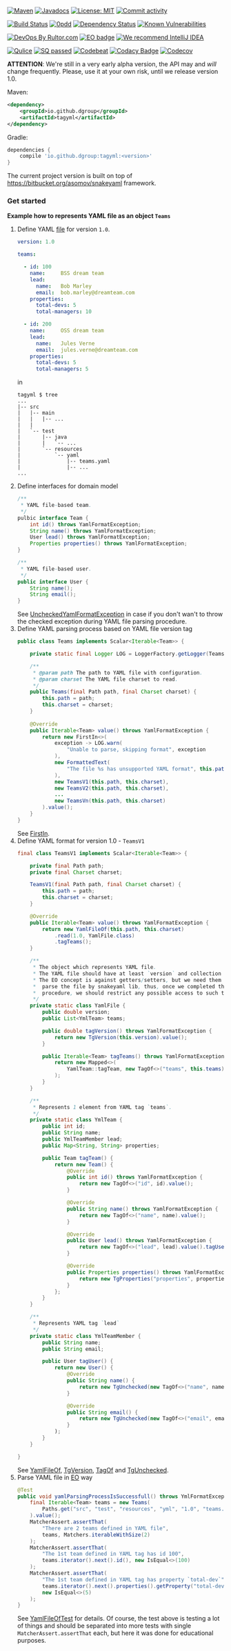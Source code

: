 [![Maven](https://img.shields.io/maven-central/v/io.github.dgroup/tagyml.svg)](https://mvnrepository.com/artifact/io.github.dgroup/tagyml)
[![Javadocs](http://www.javadoc.io/badge/io.github.dgroup/tagyml.svg)](http://www.javadoc.io/doc/io.github.dgroup/tagyml)
[![License: MIT](https://img.shields.io/github/license/mashape/apistatus.svg)](./license.txt)
[![Commit activity](https://img.shields.io/github/commit-activity/y/dgroup/tagyml.svg?style=flat-square)](https://github.com/dgroup/tagyml/graphs/commit-activity)

[![Build Status](https://travis-ci.org/dgroup/tagyml.svg?branch=master&style=for-the-badge)](https://travis-ci.org/dgroup/tagyml)
[![0pdd](http://www.0pdd.com/svg?name=dgroup/tagyml)](http://www.0pdd.com/p?name=dgroup/tagyml)
[![Dependency Status](https://requires.io/github/dgroup/tagyml/requirements.svg?branch=master)](https://requires.io/github/dgroup/tagyml/requirements/?branch=master)
[![Known Vulnerabilities](https://snyk.io/test/github/dgroup/tagyml/badge.svg)](https://snyk.io/org/dgroup/project/58b731a9-6b07-4ccf-9044-ad305ad243e6/?tab=dependencies&vulns=vulnerable)

[![DevOps By Rultor.com](http://www.rultor.com/b/dgroup/tagyml)](http://www.rultor.com/p/dgroup/tagyml)
[![EO badge](http://www.elegantobjects.org/badge.svg)](http://www.elegantobjects.org/#principles)
[![We recommend IntelliJ IDEA](http://www.elegantobjects.org/intellij-idea.svg)](https://www.jetbrains.com/idea/)

[![Qulice](https://img.shields.io/badge/qulice-passed-blue.svg)](http://www.qulice.com/)
[![SQ passed](https://sonarcloud.io/api/project_badges/measure?project=org.dgroup%3Atagyml&metric=alert_status)](https://sonarcloud.io/dashboard?id=org.dgroup%3Atagyml)
[![Codebeat](https://codebeat.co/badges/f61cb4a4-660f-4149-bbc6-8b66fec90941)](https://codebeat.co/projects/github-com-dgroup-tagyml-master)
[![Codacy Badge](https://api.codacy.com/project/badge/Grade/011685357fc44898a8538d3e51d8da70)](https://www.codacy.com/app/dgroup/tagyml?utm_source=github.com&amp;utm_medium=referral&amp;utm_content=dgroup/tagyml&amp;utm_campaign=Badge_Grade)
[![Codecov](https://codecov.io/gh/dgroup/tagyml/branch/master/graph/badge.svg?token=Pqdeao3teI)](https://codecov.io/gh/dgroup/tagyml)

**ATTENTION**: We're still in a very early alpha version, the API
may and _will_ change frequently. Please, use it at your own risk,
until we release version 1.0.

Maven:
```xml
<dependency>
    <groupId>io.github.dgroup</groupId>
    <artifactId>tagyml</artifactId>
</dependency>
```
Gradle:
```groovy
dependencies {
    compile 'io.github.dgroup:tagyml:<version>'
}
```
The current project version is built on top of https://bitbucket.org/asomov/snakeyaml framework.

### Get started
**Example how to represents YAML file as an object `Teams`**
 1. Define YAML [file](/src/test/resources/yaml/teams.yaml) for version `1.0`.
    ```yaml
    version: 1.0

    teams:

      - id: 100
        name:     BSS dream team
        lead:
          name:   Bob Marley
          email:  bob.marley@dreamteam.com
        properties:
          total-devs: 5
          total-managers: 10

      - id: 200
        name:     OSS dream team
        lead:
          name:   Jules Verne
          email:  jules.verne@dreamteam.com
        properties:
          total-devs: 5
          total-managers: 5
    ```
    in
    ```
    tagyml $ tree
    ...
    |-- src
    |   |-- main
    |   |   |-- ...
    |   |
    |   `-- test
    |       |-- java
    |       |   `-- ...
    |       `-- resources
    |           `-- yaml
    |               |-- teams.yaml
    |               |-- ...
    ...
    ```
 2. Define interfaces for domain model
    ```java
    /** 
     * YAML file-based team.
     */
    pulbic interface Team {
        int id() throws YamlFormatException;
        String name() throws YamlFormatException;
        User lead() throws YamlFormatException;
        Properties properties() throws YamlFormatException;
    }
    
    /**
     * YAML file-based user.
     */
    public interface User {
        String name();
        String email();
    }
    ```
    See [UncheckedYamlFormatException](/src/main/java/io/github/dgroup/yaml/UncheckedYamlFormatException.java) in case if you don't wan't to throw the checked exception during YAML file parsing procedure.
 3. Define YAML parsing process based on YAML file version tag
    ```java
    public class Teams implements Scalar<Iterable<Team>> {

        private static final Logger LOG = LoggerFactory.getLogger(Teams.class);

        /**
         * @param path The path to YAML file with configuration.
         * @param charset The YAML file charset to read.
         */
        public Teams(final Path path, final Charset charset) {
            this.path = path;
            this.charset = charset;
        }
        
        @Override
        public Iterable<Team> value() throws YamlFormatException {
            return new FirstIn<>(
                exception -> LOG.warn(
                    "Unable to parse, skipping format", exception
                ),
                new FormattedText(
                    "The file %s has unsupported YAML format", this.path
                ),
                new TeamsV1(this.path, this.charset),
                new TeamsV2(this.path, this.charset),
                ...
                new TeamsVn(this.path, this.charset)
            ).value();
        }
    }
    ```
    See [FirstIn](/src/main/java/io/github/dgroup/yaml/text/FirstIn.java).
 4. Define YAML format for version 1.0 - `TeamsV1`
    ```java
    final class TeamsV1 implements Scalar<Iterable<Team>> {
    
        private final Path path;
        private final Charset charset;
    
        TeamsV1(final Path path, final Charset charset) {
            this.path = path;
            this.charset = charset;
        }
    
        @Override
        public Iterable<Team> value() throws YamlFormatException {
            return new YamlFileOf(this.path, this.charset)
                .read(1.0, YamlFile.class)
                .tagTeams();
        }
    
        /**
         * The object which represents YAML file.
         * The YAML file should have at least `version` and collection of `team`.
         * The EO concept is against getters/setters, but we need them in order to
         *  parse the file by snakeyaml lib, thus, once we completed the parsing
         *  procedure, we should restrict any possible access to such type of objects.
         */
        private static class YamlFile {
            public double version;
            public List<YmlTeam> teams;
    
            public double tagVersion() throws YamlFormatException {
                return new TgVersion(this.version).value();
            }
    
            public Iterable<Team> tagTeams() throws YamlFormatException {
                return new Mapped<>(
                    YamlTeam::tagTeam, new TagOf<>("teams", this.teams).value()
                );
            }
        }
    
        /**
         * Represents 1 element from YAML tag `teams`.
         */
        private static class YmlTeam {
            public int id;
            public String name;
            public YmlTeamMember lead;
            public Map<String, String> properties;
    
            public Team tagTeam() {
                return new Team() {
                    @Override
                    public int id() throws YamlFormatException {
                        return new TagOf<>("id", id).value();
                    }
    
                    @Override
                    public String name() throws YamlFormatException {
                        return new TagOf<>("name", name).value();
                    }
    
                    @Override
                    public User lead() throws YamlFormatException {
                        return new TagOf<>("lead", lead).value().tagUser();
                    }
    
                    @Override
                    public Properties properties() throws YamlFormatException {
                        return new TgProperties("properties", properties);
                    }
                };
            }
        }
    
        /**
         * Represents YAML tag `lead`
         */
        private static class YmlTeamMember {
            public String name;
            public String email;
    
            public User tagUser() {
                return new User() {
                    @Override
                    public String name() {
                        return new TgUnchecked(new TagOf<>("name", name)).value();
                    }

                    @Override
                    public String email() {
                        return new TgUnchecked(new TagOf<>("email", email)).value();
                    }
                );
            }
        }
    
    }
    ```
    See [YamlFileOf](/src/main/java/io/github/dgroup/yaml/file/YamlFileOf.java), [TgVersion](/src/main/java/io/github/dgroup/yaml/tag/TgVersion.java), [TagOf](/src/main/java/io/github/dgroup/yaml/tag/TagOf.java) and [TgUnchecked](/src/main/java/io/github/dgroup/yaml/tag/TgUnchecked.java).
 5. Parse YAML file in [EO](http://www.elegantobjects.org/#principles) way
    ```java
    @Test
    public void yamlParsingProcessIsSuccessfull() throws YmlFormatException {
        final Iterable<Team> teams = new Teams(
            Paths.get("src", "test", "resources", "yml", "1.0", "teams.yml")
        ).value();
        MatcherAssert.assertThat(
            "There are 2 teams defined in YAML file",
            teams, Matchers.iterableWithSize(2)
        );
        MatcherAssert.assertThat(
            "The 1st team defined in YAML tag has id 100",
            teams.iterator().next().id(), new IsEqual<>(100)
        );
        MatcherAssert.assertThat(
            "The 1st team defined in YAML tag has property `total-dev`",
            teams.iterator().next().properties().getProperty("total-dev"),
            new IsEqual<>(5)
        );
    }
    ```
    See [YamlFileOfTest](/src/test/java/io/github/dgroup/yaml/YamlFileOfTest.java) for details.
    Of course, the test above is testing a lot of things and should be separated into more tests with single `MatcherAssert.assertThat` each, but here it was done for educational purposes.
